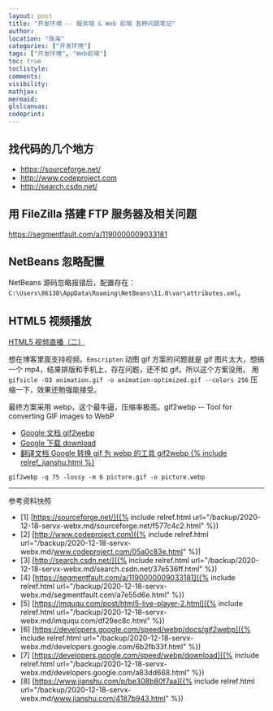 ```yaml
---
layout: post
title: "开发环境 -- 服务端 & Web 前端 各种问题笔记"
author:
location: "珠海"
categories: ["开发环境"]
tags: ["开发环境", "Web前端"]
toc: true
toclistyle:
comments:
visibility:
mathjax:
mermaid:
glslcanvas:
codeprint:
---
```



## 找代码的几个地方

* <https://sourceforge.net/>
* <http://www.codeproject.com>
* <http://search.csdn.net/>


## 用 FileZilla 搭建 FTP 服务器及相关问题

<https://segmentfault.com/a/1190000009033181>


## NetBeans 忽略配置

NetBeans 源码忽略报错后，配置存在：`C:\Users\86138\AppData\Roaming\NetBeans\11.0\var\attributes.xml`。


## HTML5 视频播放

[HTML5 视频直播（二）](https://imququ.com/post/html5-live-player-2.html)

想在博客里面支持视频。`Emscripten` 动图 gif 方案的问题就是 gif 图片太大，想搞一个 mp4，结果排版和手机上，存在问题，还不如 gif。所以这个方案没用。
用 `gifsicle -O3 animation.gif -o animation-optimized.gif --colors 256` 压缩一下，效果还勉强能接受。

最终方案采用 webp，这个最牛逼，压缩率极高。gif2webp -- Tool for converting GIF images to WebP

* [Google 文档 gif2webp](https://developers.google.com/speed/webp/docs/gif2webp)
* [Google 下载 download](https://developers.google.com/speed/webp/download)
* [翻译文档 Google 转换 gif 为 webp 的工具 gif2webp {% include relref_jianshu.html %}](https://www.jianshu.com/p/be308b80f7aa)

```shell
gif2webp -q 75 -lossy -m 6 picture.gif -o picture.webp
```

-----

<font class='ref_snapshot'>参考资料快照</font>

- [1] [https://sourceforge.net/]({% include relref.html url="/backup/2020-12-18-servx-webx.md/sourceforge.net/f577c4c2.html" %})
- [2] [http://www.codeproject.com]({% include relref.html url="/backup/2020-12-18-servx-webx.md/www.codeproject.com/05a0c83e.html" %})
- [3] [http://search.csdn.net/]({% include relref.html url="/backup/2020-12-18-servx-webx.md/search.csdn.net/37e536ff.html" %})
- [4] [https://segmentfault.com/a/1190000009033181]({% include relref.html url="/backup/2020-12-18-servx-webx.md/segmentfault.com/a7e55d6e.html" %})
- [5] [https://imququ.com/post/html5-live-player-2.html]({% include relref.html url="/backup/2020-12-18-servx-webx.md/imququ.com/df29ec8c.html" %})
- [6] [https://developers.google.com/speed/webp/docs/gif2webp]({% include relref.html url="/backup/2020-12-18-servx-webx.md/developers.google.com/6b2fb33f.html" %})
- [7] [https://developers.google.com/speed/webp/download]({% include relref.html url="/backup/2020-12-18-servx-webx.md/developers.google.com/a83dd668.html" %})
- [8] [https://www.jianshu.com/p/be308b80f7aa]({% include relref.html url="/backup/2020-12-18-servx-webx.md/www.jianshu.com/4187b943.html" %})
